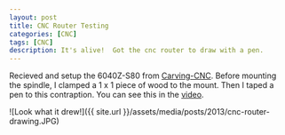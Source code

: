 ```yaml
---
layout: post
title: CNC Router Testing
categories: [CNC]
tags: [CNC]
description: It's alive!  Got the cnc router to draw with a pen.
---
```


Recieved and setup the 6040Z-S80 from [Carving-CNC](http://www.carving-cnc.com).  Before mounting the spindle, I clamped a 1 x 1 piece of wood to the mount.  Then I taped a pen to this contraption.  You can see this in the [video](https://youtu.be/0AfhBB9tsAk). 

![Look what it drew!]({{ site.url }}/assets/media/posts/2013/cnc-router-drawing.JPG)
